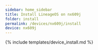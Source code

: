 ```yaml
---
sidebar: home_sidebar
title: Install LineageOS on nx609j
folder: install
permalink: /devices/nx609j/install
device: nx609j
---
```

{% include templates/device_install.md %}
